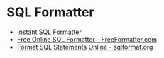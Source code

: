 # SQL Formatter

- [Instant SQL Formatter](http://www.dpriver.com/pp/sqlformat.htm)
- [Free Online SQL Formatter - FreeFormatter.com](https://www.freeformatter.com/sql-formatter.html)
- [Format SQL Statements Online - sqlformat.org](https://sqlformat.org/)
